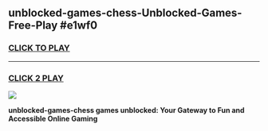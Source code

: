 
## unblocked-games-chess-Unblocked-Games-Free-Play #e1wf0
<h3>
<a href="https://us.freeplayer.one?title=unblocked-games-chess&ref=9M">CLICK TO PLAY</a></h3>
<hr>

<h3>
<a href="https://us.freeplayer.one?title=unblocked-games-chess&ref=9M">CLICK 2 PLAY</a>
  
</h3>

<a href="https://us.freeplayer.one?title=unblocked-games-chess&ref=9M"><img src="https://clearcache.store/games.png"></a>


**unblocked-games-chess games unblocked: Your Gateway to Fun and Accessible Online Gaming**
